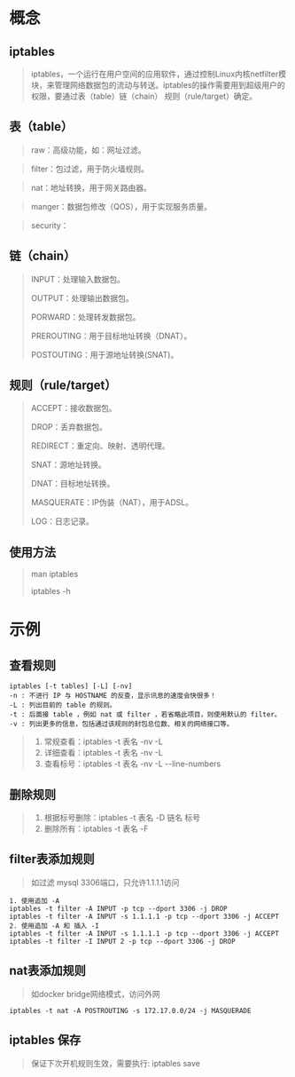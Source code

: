 # 概念
## iptables
> iptables，一个运行在用户空间的应用软件，通过控制Linux内核netfilter模块，来管理网络数据包的流动与转送。iptables的操作需要用到超级用户的权限，要通过表（table）链（chain） 规则（rule/target）确定。

## 表（table）
> raw：高级功能，如：网址过滤。

> filter：包过滤，用于防火墙规则。

> nat：地址转换，用于网关路由器。

> manger：数据包修改（QOS），用于实现服务质量。

> security：

## 链（chain）
> INPUT：处理输入数据包。
> 
> OUTPUT：处理输出数据包。
> 
> PORWARD：处理转发数据包。
> 
> PREROUTING：用于目标地址转换（DNAT）。
> 
> POSTOUTING：用于源地址转换(SNAT)。

## 规则（rule/target）
> ACCEPT：接收数据包。
> 
> DROP：丢弃数据包。
> 
> REDIRECT：重定向、映射、透明代理。
> 
> SNAT：源地址转换。
> 
> DNAT：目标地址转换。
> 
> MASQUERATE：IP伪装（NAT），用于ADSL。
> 
> LOG：日志记录。

## 使用方法
> man iptables
> 
> iptables -h

# 示例
## 查看规则 
```
iptables [-t tables] [-L] [-nv]
-n : 不进行 IP 与 HOSTNAME 的反查，显示讯息的速度会快很多！
-L : 列出目前的 table 的规则。
-t : 后面接 table ，例如 nat 或 filter ，若省略此项目，则使用默认的 filter。
-v : 列出更多的信息，包括通过该规则的封包总位数、相关的网络接口等。
```
> 1. 常规查看：iptables -t 表名 -nv -L
> 2. 详细查看：iptables -t 表名 -nv -L
> 3. 查看标号：iptables -t 表名 -nv -L --line-numbers

## 删除规则
> 1. 根据标号删除：iptables -t 表名 -D 链名 标号
> 2. 删除所有：iptables -t 表名 -F
>
 
## filter表添加规则
> 如过滤 mysql 3306端口，只允许1.1.1.1访问
>
```
1. 使用追加 -A
iptables -t filter -A INPUT -p tcp --dport 3306 -j DROP
iptables -t filter -A INPUT -s 1.1.1.1 -p tcp --dport 3306 -j ACCEPT
2. 使用追加 -A 和 插入 -I
iptables -t filter -A INPUT -s 1.1.1.1 -p tcp --dport 3306 -j ACCEPT
iptables -t filter -I INPUT 2 -p tcp --dport 3306 -j DROP
```

## nat表添加规则
> 如docker bridge网络模式，访问外网

```
iptables -t nat -A POSTROUTING -s 172.17.0.0/24 -j MASQUERADE
```

## iptables 保存
> 保证下次开机规则生效，需要执行: iptables save













